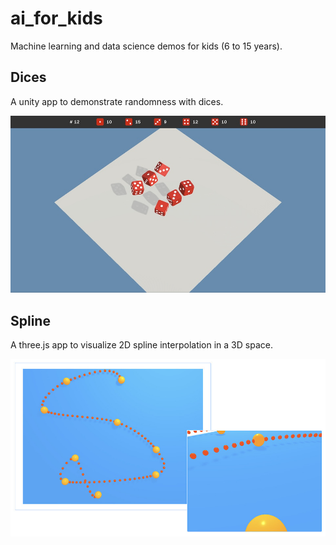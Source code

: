 # ai_for_kids

Machine learning and data science demos for kids (6 to 15 years).

## Dices

A unity app to demonstrate randomness with dices.

![Dices](screenshots/Dices.jpg)

## Spline

A three.js app to visualize 2D spline interpolation in a 3D space.

![Spline](screenshots/Spline.jpg)
